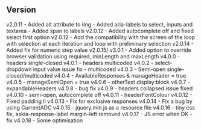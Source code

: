 Version
-------
v2.0.11 - Added alt attribute to img
    - Added aria-labels to select, inputs and textarea
    - Added span to labels
v2.0.12 - Added autocomplete off and fixed select first option
v2.0.12 - Add the compatibility with the screen of the loop with selection at each iteration and loop with preliminary selection
    v2.0.14 - Added fix for numeric step value
    v2.0.15/ v3.0.1 - Added option to override browser validation using required, minLength and maxLength
v4.0.0 - headers single-closed
v4.0.1 - headers multicoded
v4.0.2 - select-dropdown input value issue fix - multicoded
v4.0.3 - Semi-open single-closed/multicoded
v4.0.4 - AvailableResponses & manageHeader = true
v4.0.5 - manageSemiOpen = true
v4.0.6 - otherText display:block
v4.0.7 - expandableHeaders
v4.0.8 - bug fix
v4.0.9 - headers collapsed issue fixed
v4.0.10 - semi-open, autocomplete off
v4.0.11 - headerFontColour
v4.0.12 - Fixed padding li
v4.0.13 - Fix for exclusive responses
v4.0.14 - Fix a bug by using CurrentADC
v4.0.15 - jquery.min.js as a resource file
v4.0.16 - tiny css fix, askia-response-label margin-left removed
v4.0.17 - JS error when DK - fix
v4.0.18 - Some optimisation
